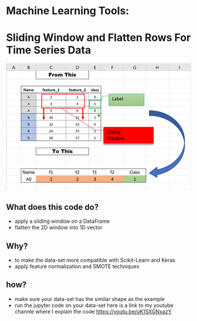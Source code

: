 # Machine Learning Tools:
# Sliding Window and Flatten Rows For Time Series Data
![alt text](https://github.com/AlexanderMonneret/Sliding-Window-Flatten-Data-Rows-Python-/blob/main/Screenshot_2.png)
## What does this code do?
- apply a sliding window on a DataFrame
- flatten the 2D window into 1D vector
## Why?
- to make the data-set more compatible with Scikit-Learn and Keras
- apply feature normalization and SMOTE techniques
## how?
- make sure your data-set has the similar shape as the example
- run the jupyter code on your data-set
here is a link to my youtube channle where I explain the code 
https://youtu.be/uK1SXGNxazY


